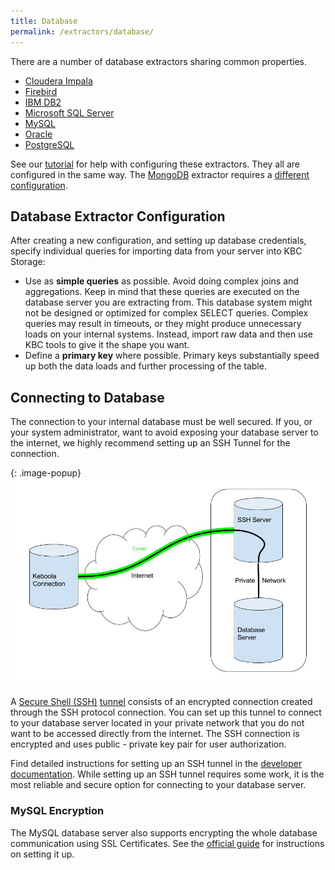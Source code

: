 ```yaml
---
title: Database
permalink: /extractors/database/
---
```


There are a number of database extractors sharing common properties. 

- [Cloudera Impala](https://www.cloudera.com/products/apache-hadoop/impala.html)
- [Firebird](http://www.firebirdsql.org/)
- [IBM DB2](http://www.ibm.com/analytics/us/en/technology/db2/)
- [Microsoft SQL Server](https://www.microsoft.com/en/server-cloud/products/sql-server/)
- [MySQL](https://www.mysql.com/)
- [Oracle](http://www.oracle.com/index.html)
- [PostgreSQL](http://www.postgresql.org/)

See our [tutorial](/overview/tutorial/load/database/) for help with configuring these extractors. They all are configured in the same way.
The [MongoDB](https://www.mongodb.com/) extractor requires a [different configuration](/extractors/mongodb/).

## Database Extractor Configuration
After creating a new configuration, and setting up database credentials, 
specify individual queries for importing data from your server into KBC Storage: 
 
- Use as **simple queries** as possible. Avoid doing complex joins and aggregations. 
Keep in mind that these queries are executed on the database server you are extracting from. 
This database system might not be designed or optimized for complex SELECT queries. 
Complex queries may result in timeouts, or they might produce unnecessary loads on your internal systems. 
Instead, import raw data and then use KBC tools to give it the shape you want.
- Define a **primary key** where possible. Primary keys substantially speed up both the data loads and further processing of the table.


## Connecting to Database
The connection to your internal database must be well secured. If you, or your system administrator, want to avoid exposing your database server to the internet, 
we highly recommend setting up an SSH Tunnel for the connection.

{: .image-popup}
![Schema - SSH tunnel](/extractors/database/ssh-tunnel.jpg)

A [Secure Shell (SSH)](https://en.wikipedia.org/wiki/Secure_Shell) [tunnel](https://en.wikipedia.org/wiki/Tunneling_protocol) consists of an encrypted connection created
through the SSH protocol connection. You can set up this tunnel to connect to your database server located in your private network that you do not want
to be accessed directly from the internet. The SSH connection is encrypted and uses public - private key pair for user authorization. 

Find detailed instructions for setting up an SSH tunnel in the [developer documentation](https://developers.keboola.com/integrate/database/).
While setting up an SSH tunnel requires some work, it is the most reliable and secure option for connecting to your database server.

### MySQL Encryption
The MySQL database server also supports encrypting the whole database communication using SSL Certificates. See the
[official guide](http://dev.mysql.com/doc/refman/5.7/en/creating-ssl-files-using-openssl.html) for instructions on setting it up.
